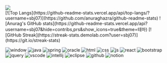 <div align-center>
  <img src="https://capsule-render.vercel.app/api?type-waving&color=auto&height=200&section=header&text=Byungjoo%20Github!&fontSize-90" />
</div>
[![Top Langs](https://github-readme-stats.vercel.app/api/top-langs/?username=sbj07)](https://github.com/anuraghazra/github-readme-stats)
![Anurag's GitHub stats](https://github-readme-stats.vercel.app/api?username=sbj07&hide=contribs,prs&show_icons=true&theme=테마)
[![GitHub Streak](https://streak-stats.demolab.com?user=sbj07)](https://git.io/streak-stats)

![window](https://img.shields.io/badge/Windows-0078D6?style=for-the-badge&logo=windows&logoColor=white)
![java](https://img.shields.io/badge/Java-ED8B00?style=for-the-badge&logo=openjdk&logoColor=white)
![spring](https://img.shields.io/badge/Spring-6DB33F?style=for-the-badge&logo=spring&logoColor=white)
![oracle](https://img.shields.io/badge/Oracle-F80000?style=for-the-badge&logo=Oracle&logoColor=white)
![html](https://img.shields.io/badge/HTML5-E34F26?style=for-the-badge&logo=html5&logoColor=white)
![css](https://img.shields.io/badge/CSS3-1572B6?style=for-the-badge&logo=css3&logoColor=white)
![js](https://img.shields.io/badge/JavaScript-F7DF1E?style=for-the-badge&logo=JavaScript&logoColor=white)
![react](https://img.shields.io/badge/React-20232A?style=for-the-badge&logo=react&logoColor=61DAFB)
![bootstrap](https://img.shields.io/badge/Bootstrap-563D7C?style=for-the-badge&logo=bootstrap&logoColor=white)
![jquery](https://img.shields.io/badge/jQuery-0769AD?style=for-the-badge&logo=jquery&logoColor=white)
![vscode](https://img.shields.io/badge/Visual_Studio_Code-0078D4?style=for-the-badge&logo=visual%20studio%20code&logoColor=white)
![intellij](https://img.shields.io/badge/IntelliJ_IDEA-000000.svg?style=for-the-badge&logo=intellij-idea&logoColor=white)
![eclipse](	https://img.shields.io/badge/Eclipse-2C2255?style=for-the-badge&logo=eclipse&logoColor=white)
![github](https://img.shields.io/badge/GitHub-100000?style=for-the-badge&logo=github&logoColor=white)
![notion](https://img.shields.io/badge/Notion-%23000000.svg?style=for-the-badge&logo=notion&logoColor=white)


